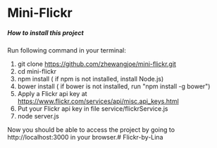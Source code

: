 # Mini-Flickr

##### How to install this project

Run following command in your terminal:

1. git clone https://github.com/zhewangjoe/mini-flickr.git
2. cd mini-flickr
3. npm install ( if npm is not installed, install Node.js)
4. bower install ( if bower is not installed, run "npm install -g bower")
5. Apply a Flickr api key at https://www.flickr.com/services/api/misc.api_keys.html
6. Put your Flickr api key in file service/flickrService.js
7. node server.js

Now you should be able to access the project by going to http://localhost:3000 in your browser.# Flickr-by-Lina
